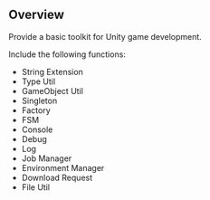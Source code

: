 ## Overview
Provide a basic toolkit for Unity game development.

Include the following functions:
- String Extension
- Type Util
- GameObject Util
- Singleton
- Factory
- FSM
- Console
- Debug
- Log
- Job Manager
- Environment Manager
- Download Request
- File Util